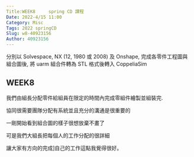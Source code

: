 ```yaml
---
Title:WEEK8     spring CD 課程
Date: 2022-4/15 11:00
Category: Misc
Tags: 2022 springCD
Slug: w8-40923156
Author: 40923156
---
```

<!-- PELICAN_END_SUMMARY -->


分別以 Solvespace, NX (12, 1980 或 2008) 及 Onshape, 完成各零件工程圖與組合圖後, 將 uarm 組合件轉為 STL 格式後轉入 CoppeliaSim


WEEK8
----

我們由組長分配零件給組員在限定的時間內完成零組件繪製並組裝完.

協同很需要團隊分配有系統並且充分的溝通是很重要的

一剛開始看到組合圖的樣子很想放棄不畫了

可是我們大組長把每個人的工作分配的很詳細

讓大家有方向的完成]自己的工作這點我覺得很好。

